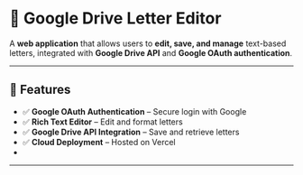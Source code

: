 # 📜 Google Drive Letter Editor

A **web application** that allows users to **edit, save, and manage** text-based letters, integrated with **Google Drive API** and **Google OAuth authentication**.

---



## 📌 Features

- ✅ **Google OAuth Authentication** – Secure login with Google
- ✅ **Rich Text Editor** – Edit and format letters
- ✅ **Google Drive API Integration** – Save and retrieve letters
- ✅ **Cloud Deployment** – Hosted on Vercel 
- 

---
